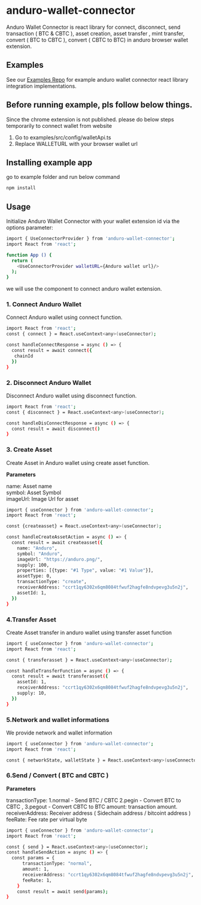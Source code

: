 # anduro-wallet-connector 

Anduro Wallet Connector is react library for connect, disconnect, send transaction ( BTC & CBTC ), asset creation, asset transfer , mint transfer, convert ( BTC to CBTC ), convert ( CBTC to BTC) in anduro browser wallet extension.

##

## Examples

See our [Examples Repo][examples] for example anduro wallet connector react library integration
implementations.

## Before running example, pls follow below things.
Since the chrome extension is not published. please do below steps temporarily to connect wallet from website
1. Go to examples/src/config/walletApi.ts
2. Replace WALLETURL with your browser wallet url


## Installing example app

go to example folder and run below command

```bash
npm install
```

[examples]: https://github.com/MarathonDH/anduro-wallet-connector-react/tree/main/example


## Usage

Initialize Anduro Wallet Connector with your wallet extension id via the options parameter:


```bash 
import { UseConnectorProvider } from 'anduro-wallet-connector';
import React from 'react';

function App () {
  return (
    <UseConnectorProvider walletURL={Anduro wallet url}/>
  );
}
```

we will use the <UseConnectorProvider /> component to connect anduro wallet extension.

### 1. Connect Anduro Wallet 

Connect Anduro wallet using connect function. 

```bash 
import React from 'react';
const { connect } = React.useContext<any>(useConnector);

const handleConnectResponse = async () => {
  const result = await connect({
   chainId
  })
}
```

### 2. Disconnect Anduro Wallet 

Disconnect Anduro wallet using disconnect function. 


```bash 
import React from 'react';
const { disconnect } = React.useContext<any>(useConnector);

const handleDisConnectResponse = async () => {
  const result = await disconnect()
}
```

### 3. Create Asset 

Create Asset in Anduro wallet using create asset function.

**Parameters**

name: Asset name  
symbol: Asset Symbol  
imageUrl: Image Url for asset   

```bash  
import { useConnector } from 'anduro-wallet-connector';
import React from 'react';

const {createasset} = React.useContext<any>(useConnector);

const handleCreateAssetAction = async () => {
  const result = await createasset({
    name: "Anduro",
    symbol: "Anduro",
    imageUrl: "https://anduro.png/",
    supply: 100,
    properties: [{type: "#1 Type", value: "#1 Value"}],
    assetType: 0,
    transactionType: "create",
    receiverAddress: "ccrt1qy6302x6qm8084tfwuf2hagfe8ndvpevg3u5n2j",
    assetId: 1,
  })
}
```

### 4.Transfer Asset

Create Asset transfer in anduro wallet using transfer asset function

```bash 
import { useConnector } from 'anduro-wallet-connector';
import React from 'react';

const { transferasset } = React.useContext<any>(useConnector);

const handleTransferFunction = async () => {
  const result = await transferasset({
    assetId: 1,
    receiverAddress: "ccrt1qy6302x6qm8084tfwuf2hagfe8ndvpevg3u5n2j",
    supply: 10,
  })
}
```

### 5.Network and wallet informations

We provide network and wallet information

```bash
import { useConnector } from 'anduro-wallet-connector';
import React from 'react';

const { networkState, walletState } = React.useContext<any>(useConnector);
```

### 6.Send / Convert  ( BTC and CBTC )

**Parameters**

transactionType: 
  1.normal - Send BTC / CBTC 
  2.pegin - Convert BTC to CBTC , 
  3.pegout - Convert CBTC to BTC 
amount: transaction amount.
receiverAddress: Receiver address ( Sidechain address / bitcoint address )
feeRate: Fee rate per virtual byte


```bash
import { useConnector } from 'anduro-wallet-connector';
import React from 'react';

const { send } = React.useContext<any>(useConnector);
const handleSendAction = async () => {
  const params = {
      transactionType: "normal",
      amount: 1,
      receiverAddress: "ccrt1qy6302x6qm8084tfwuf2hagfe8ndvpevg3u5n2j",
      feeRate: 1,
    }
    const result = await send(params);
}
```

